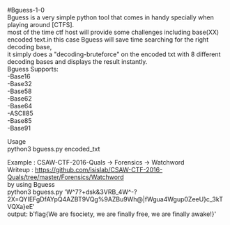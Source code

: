 #Bguess-1-0<br/>
Bguess is a very simple python tool that comes in handy specially when playing around [CTFS].  <br/>
most of the time ctf host will provide some challenges including base(XX) encoded text.in this case Bguess will save time searching for the right decoding base, <br/>
it simply does a "decoding-bruteforce" on the encoded txt with 8 different decoding bases and displays the result instantly. <br/>
Bguess Supports:  <br/>
-Base16<br/>
-Base32<br/>
-Base58<br/>
-Base62<br/>
-Base64<br/>
-ASCII85<br/>
-Base85<br/>
-Base91<br/>


Usage <br/>
python3 bguess.py encoded_txt <br/>

Example : CSAW-CTF-2016-Quals -> Forensics -> Watchword <br/>
Writeup : https://github.com/isislab/CSAW-CTF-2016-Quals/tree/master/Forensics/Watchword  <br/>
by using Bguess  <br/>
python3 bguess.py 'W^7?+dsk&3VRB_4W^-?2X=QYIEFgDfAYpQ4AZBT9VQg%9AZBu9Wh@|fWgua4Wgup0ZeeU}c_3kTVQXa}eE'  <br/>
output: b'flag{We are fsociety, we are finally free, we are finally awake!}'
